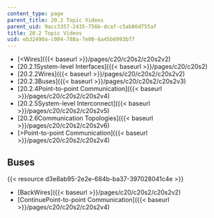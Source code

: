```yaml
---
content_type: page
parent_title: 20.2 Topic Videos
parent_uid: 9acc3357-2435-756b-dcaf-c5ab86d755af
title: 20.2 Topic Videos
uid: eb32490a-c004-788a-7e00-6a45b6993bf7
---
```


*   [\<Wires]({{< baseurl >}}/pages/c20/c20s2/c20s2v2)
*   [20.2.1System-level Interfaces]({{< baseurl >}}/pages/c20/c20s2)
*   [20.2.2Wires]({{< baseurl >}}/pages/c20/c20s2/c20s2v2)
*   [20.2.3Buses]({{< baseurl >}}/pages/c20/c20s2/c20s2v3)
*   [20.2.4Point-to-point Communication]({{< baseurl >}}/pages/c20/c20s2/c20s2v4)
*   [20.2.5System-level Interconnect]({{< baseurl >}}/pages/c20/c20s2/c20s2v5)
*   [20.2.6Communication Topologies]({{< baseurl >}}/pages/c20/c20s2/c20s2v6)
*   [\>Point-to-point Communication]({{< baseurl >}}/pages/c20/c20s2/c20s2v4)

Buses
-----

{{< resource d3e8ab95-2e2e-684b-ba37-397028041c4e >}}

*   [BackWires]({{< baseurl >}}/pages/c20/c20s2/c20s2v2)
*   [ContinuePoint-to-point Communication]({{< baseurl >}}/pages/c20/c20s2/c20s2v4)
